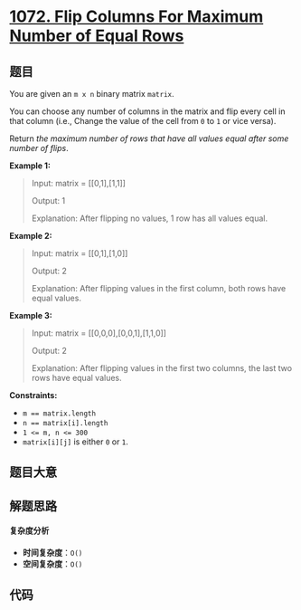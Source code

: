 # [1072. Flip Columns For Maximum Number of Equal Rows](https://leetcode.com/problems/flip-columns-for-maximum-number-of-equal-rows/)

## 题目

You are given an `m x n` binary matrix `matrix`.

You can choose any number of columns in the matrix and flip every cell in that
column (i.e., Change the value of the cell from `0` to `1` or vice versa).

Return _the maximum number of rows that have all values equal after some
number of flips_.

**Example 1:**

> Input: matrix = [[0,1],[1,1]]
>
> Output: 1
>
> Explanation: After flipping no values, 1 row has all values equal.

**Example 2:**

> Input: matrix = [[0,1],[1,0]]
>
> Output: 2
>
> Explanation: After flipping values in the first column, both rows have equal values.

**Example 3:**

> Input: matrix = [[0,0,0],[0,0,1],[1,1,0]]
>
> Output: 2
>
> Explanation: After flipping values in the first two columns, the last two rows have equal values.

**Constraints:**

- `m == matrix.length`
- `n == matrix[i].length`
- `1 <= m, n <= 300`
- `matrix[i][j]` is either `0` or `1`.

## 题目大意

## 解题思路

#### 复杂度分析

- **时间复杂度**：`O()`
- **空间复杂度**：`O()`

## 代码

```javascript

```
